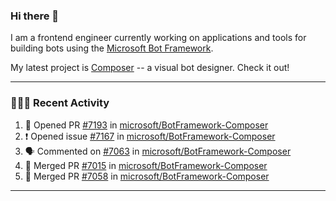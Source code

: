 ### Hi there 👋

I am a frontend engineer currently working on applications and tools for building bots using the [Microsoft Bot Framework](https://dev.botframework.com/).

My latest project is [Composer](https://github.com/microsoft/BotFramework-Composer) -- a visual bot designer. Check it out!

---

### 👨🏻‍💻 Recent Activity

<!--START_SECTION:activity-->
1. 💪 Opened PR [#7193](https://github.com/microsoft/BotFramework-Composer/pull/7193) in [microsoft/BotFramework-Composer](https://github.com/microsoft/BotFramework-Composer)
2. ❗️ Opened issue [#7167](https://github.com/microsoft/BotFramework-Composer/issues/7167) in [microsoft/BotFramework-Composer](https://github.com/microsoft/BotFramework-Composer)
3. 🗣 Commented on [#7063](https://github.com/microsoft/BotFramework-Composer/issues/7063) in [microsoft/BotFramework-Composer](https://github.com/microsoft/BotFramework-Composer)
4. 🎉 Merged PR [#7015](https://github.com/microsoft/BotFramework-Composer/pull/7015) in [microsoft/BotFramework-Composer](https://github.com/microsoft/BotFramework-Composer)
5. 🎉 Merged PR [#7058](https://github.com/microsoft/BotFramework-Composer/pull/7058) in [microsoft/BotFramework-Composer](https://github.com/microsoft/BotFramework-Composer)
<!--END_SECTION:activity-->

---

<!--
**a-b-r-o-w-n/a-b-r-o-w-n** is a ✨ _special_ ✨ repository because its `README.md` (this file) appears on your GitHub profile.

Here are some ideas to get you started:

- 🔭 I’m currently working on ...
- 🌱 I’m currently learning ...
- 👯 I’m looking to collaborate on ...
- 🤔 I’m looking for help with ...
- 💬 Ask me about ...
- 📫 How to reach me: ...
- 😄 Pronouns: ...
- ⚡ Fun fact: ...
-->
